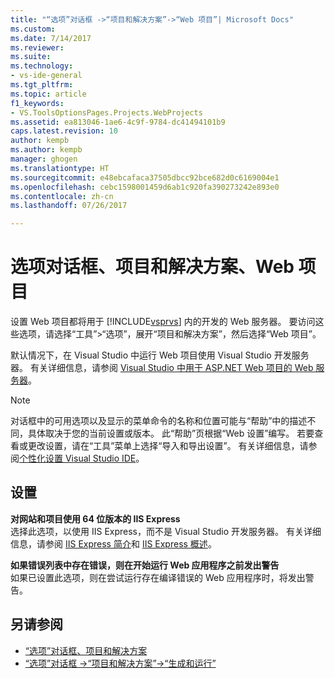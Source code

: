 ```yaml
---
title: "“选项”对话框 ->“项目和解决方案”->“Web 项目”| Microsoft Docs"
ms.custom: 
ms.date: 7/14/2017
ms.reviewer: 
ms.suite: 
ms.technology:
- vs-ide-general
ms.tgt_pltfrm: 
ms.topic: article
f1_keywords:
- VS.ToolsOptionsPages.Projects.WebProjects
ms.assetid: ea813046-1ae6-4c9f-9784-dc41494101b9
caps.latest.revision: 10
author: kempb
ms.author: kempb
manager: ghogen
ms.translationtype: HT
ms.sourcegitcommit: e48ebcafaca37505dbcc92bce682d0c6169004e1
ms.openlocfilehash: cebc1598001459d6ab1c920fa390273242e893e0
ms.contentlocale: zh-cn
ms.lasthandoff: 07/26/2017

---
```


# <a name="options-dialog-box-projects-and-solutions-web-projects"></a>选项对话框、项目和解决方案、Web 项目

设置 Web 项目都将用于 [!INCLUDE[vsprvs](../../code-quality/includes/vsprvs_md.md)] 内的开发的 Web 服务器。 要访问这些选项，请选择“工具”>“选项”，展开“项目和解决方案”，然后选择“Web 项目”。

默认情况下，在 Visual Studio 中运行 Web 项目使用 Visual Studio 开发服务器。 有关详细信息，请参阅 [Visual Studio 中用于 ASP.NET Web 项目的 Web 服务器](http://msdn.microsoft.com/en-us/31d4f588-df59-4b7e-b9ea-e1f2dd204328)。  

> [!NOTE]
>  对话框中的可用选项以及显示的菜单命令的名称和位置可能与“帮助”中的描述不同，具体取决于您的当前设置或版本。 此“帮助”页根据“Web 设置”编写。 若要查看或更改设置，请在“工具”菜单上选择“导入和导出设置”。 有关详细信息，请参阅[个性化设置 Visual Studio IDE](../../ide/personalizing-the-visual-studio-ide.md)。  
  
## <a name="settings"></a>设置  

**对网站和项目使用 64 位版本的 IIS Express**  
选择此选项，以使用 IIS Express，而不是 Visual Studio 开发服务器。 有关详细信息，请参阅 [IIS Express 简介](http://go.microsoft.com/?linkid=9747914)和 [IIS Express 概述](http://go.microsoft.com/?linkid=9747915)。

**如果错误列表中存在错误，则在开始运行 Web 应用程序之前发出警告**  
如果已设置此选项，则在尝试运行存在编译错误的 Web 应用程序时，将发出警告。

## <a name="see-also"></a>另请参阅  
- [“选项”对话框、项目和解决方案](projects-and-solutions-options-dialog-box.md)
- [“选项”对话框 ->“项目和解决方案”->“生成和运行”](options-dialog-box-projects-and-solutions-web-projects.md)
